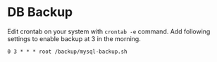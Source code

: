 # DB Backup

Edit crontab on your system with `crontab -e` command. Add following settings to enable backup at 3 in the morning.
```
0 3 * * * root /backup/mysql-backup.sh
```
